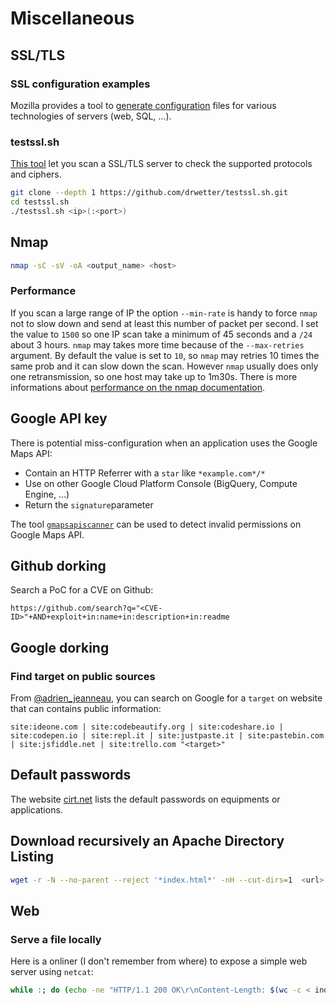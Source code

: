 Miscellaneous
============

## SSL/TLS

### SSL configuration examples

Mozilla provides a tool to [generate configuration](https://ssl-config.mozilla.org/)
files for various technologies of servers (web, SQL, ...).


### testssl.sh

[This tool](https://github.com/drwetter/testssl.sh/) let you scan a SSL/TLS
server to check the supported protocols and ciphers.

```bash
git clone --depth 1 https://github.com/drwetter/testssl.sh.git
cd testssl.sh
./testssl.sh <ip>(:<port>)
```


## Nmap

```bash
nmap -sC -sV -oA <output_name> <host>
```

### Performance

If you scan a large range of IP the option `--min-rate` is handy to force `nmap`
not to slow down and send at least this number of packet per second. I set the
value to `1500` so one IP scan take a minimum of 45 seconds and a `/24` about 3 hours.
`nmap` may takes more time because of the `--max-retries` argument. By default
the value is set to `10`, so `nmap` may retries 10 times the same prob and it can
slow down the scan. However `nmap` usually does only one retransmission, so one
host may take up to 1m30s.
There is more informations about [performance on the nmap documentation](https://nmap.org/book/man-performance.html).


## Google API key
There is potential miss-configuration when an application uses the Google Maps API:

- Contain an HTTP Referrer with a `star` like `*example.com*/*`
- Use on other Google Cloud Platform Console (BigQuery, Compute Engine, ...)
- Return the `signature`parameter


The tool [`gmapsapiscanner`](https://github.com/ozguralp/gmapsapiscanner) can be
used to detect invalid permissions on Google Maps API.


## Github dorking

Search a PoC for a CVE on Github:

```
https://github.com/search?q="<CVE-ID>"+AND+exploit+in:name+in:description+in:readme
```


## Google dorking

### Find target on public sources

From [@adrien_jeanneau](https://mobile.twitter.com/adrien_jeanneau/status/1250740511402532865),
you can search on Google for a `target` on website that can contains public information:

```
site:ideone.com | site:codebeautify.org | site:codeshare.io | site:codepen.io | site:repl.it | site:justpaste.it | site:pastebin.com | site:jsfiddle.net | site:trello.com "<target>"
```


## Default passwords

The website [cirt.net](https://cirt.net/passwords?vendor=) lists the default
passwords on equipments or applications.


## Download recursively an Apache Directory Listing

```bash
wget -r -N --no-parent --reject '*index.html*' -nH --cut-dirs=1  <url>
```

## Web

### Serve a file locally

Here is a onliner (I don't remember from where) to expose a simple web server
using `netcat`:

```bash
while :; do (echo -ne "HTTP/1.1 200 OK\r\nContent-Length: $(wc -c < index.html)\r\n\r\n"; cat index.html) | nc -l -p 8080; done
```
